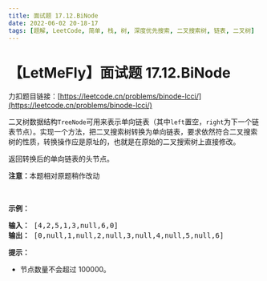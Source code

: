```yaml
---
title: 面试题 17.12.BiNode
date: 2022-06-02 20-18-17
tags: [题解, LeetCode, 简单, 栈, 树, 深度优先搜索, 二叉搜索树, 链表, 二叉树]
---
```


# 【LetMeFly】面试题 17.12.BiNode

力扣题目链接：[https://leetcode.cn/problems/binode-lcci/](https://leetcode.cn/problems/binode-lcci/)

<p>二叉树数据结构<code>TreeNode</code>可用来表示单向链表（其中<code>left</code>置空，<code>right</code>为下一个链表节点）。实现一个方法，把二叉搜索树转换为单向链表，要求依然符合二叉搜索树的性质，转换操作应是原址的，也就是在原始的二叉搜索树上直接修改。</p>

<p>返回转换后的单向链表的头节点。</p>

<p><strong>注意：</strong>本题相对原题稍作改动</p>

<p>&nbsp;</p>

<p><strong>示例：</strong></p>

<pre><strong>输入：</strong> [4,2,5,1,3,null,6,0]
<strong>输出：</strong> [0,null,1,null,2,null,3,null,4,null,5,null,6]
</pre>

<p><strong>提示：</strong></p>

<ul>
	<li>节点数量不会超过 100000。</li>
</ul>


    
